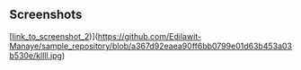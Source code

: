 ## Screenshots

[[link_to_screenshot_2](https://github.com/Edilawit-Manaye/sample_repository/blob/a367d92eaea90ff6bb0799e01d63b453a03b530e/kllll.jpg))](https://github.com/Edilawit-Manaye/sample_repository/blob/a367d92eaea90ff6bb0799e01d63b453a03b530e/kllll.jpg)
